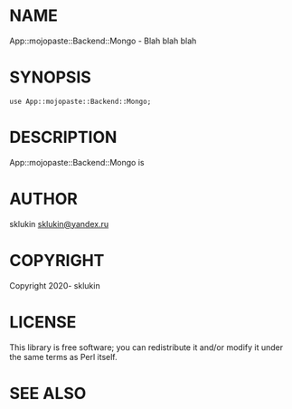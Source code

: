 # NAME

App::mojopaste::Backend::Mongo - Blah blah blah

# SYNOPSIS

    use App::mojopaste::Backend::Mongo;

# DESCRIPTION

App::mojopaste::Backend::Mongo is

# AUTHOR

sklukin <sklukin@yandex.ru>

# COPYRIGHT

Copyright 2020- sklukin

# LICENSE

This library is free software; you can redistribute it and/or modify
it under the same terms as Perl itself.

# SEE ALSO
